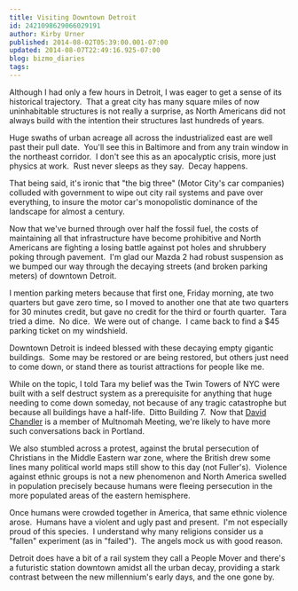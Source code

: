 ```yaml
---
title: Visiting Downtown Detroit
id: 2421098629066029191
author: Kirby Urner
published: 2014-08-02T05:39:00.001-07:00
updated: 2014-08-07T22:49:16.925-07:00
blog: bizmo_diaries
tags: 
---
```


Although I had only a few hours in Detroit, I was eager to get a sense of its historical trajectory.  That a great city has many square miles of now uninhabitable structures is not really a surprise, as North Americans did not always build with the intention their structures last hundreds of years.

Huge swaths of urban acreage all across the industrialized east are well past their pull date.  You'll see this in Baltimore and from any train window in the northeast corridor.  I don't see this as an apocalyptic crisis, more just physics at work.  Rust never sleeps as they say.  Decay happens.

That being said, it's ironic that "the big three" (Motor City's car companies) colluded with government to wipe out city rail systems and pave over everything, to insure the motor car's monopolistic dominance of the landscape for almost a century.

Now that we've burned through over half the fossil fuel, the costs of maintaining all that infrastructure have become prohibitive and North Americans are fighting a losing battle against pot holes and shrubbery poking through pavement.  I'm glad our Mazda 2 had robust suspension as we bumped our way through the decaying streets (and broken parking meters) of downtown Detroit.

I mention parking meters because that first one, Friday morning, ate two quarters but gave zero time, so I moved to another one that ate two quarters for 30 minutes credit, but gave no credit for the third or fourth quarter.  Tara tried a dime.  No dice.  We were out of change.  I came back to find a $45 parking ticket on my windshield.

Downtown Detroit is indeed blessed with these decaying empty gigantic buildings.  Some may be restored or are being restored, but others just need to come down, or stand there as tourist attractions for people like me.

While on the topic, I told Tara my belief was the Twin Towers of NYC were built with a self destruct system as a prerequisite for anything that huge needing to come down someday, not because of any tragic catastrophe but because all buildings have a half-life.  Ditto Building 7.  Now that [David Chandler](https://www.youtube.com/watch?v=6bfyd2W7zYQ) is a member of Multnomah Meeting, we're likely to have more such conversations back in Portland.

We also stumbled across a protest, against the brutal persecution of Christians in the Middle Eastern war zone, where the British drew some lines many political world maps still show to this day (not Fuller's).  Violence against ethnic groups is not a new phenomenon and North America swelled in population precisely because humans were fleeing persecution in the more populated areas of the eastern hemisphere.

Once humans were crowded together in America, that same ethnic violence arose.  Humans have a violent and ugly past and present.  I'm not especially proud of this species.  I understand why many religions consider us a "fallen" experiment (as in "failed").  The angels mock us with good reason.

Detroit does have a bit of a rail system they call a People Mover and there's a futuristic station downtown amidst all the urban decay, providing a stark contrast between the new millennium's early days, and the one gone by.